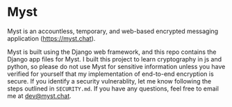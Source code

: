 # Myst
Myst is an accountless, temporary, and web-based encrypted messaging application (https://myst.chat).

Myst is built using the Django web framework, and this repo contains the Django app files for Myst. I 
built this project to learn cryptography in js and python, so please do not use Myst for sensitive 
information unless you have verified for yourself that my implementation of end-to-end encryption is 
secure. If you identify a security vulnerablity, let me know following the steps outlined in `SECURITY.md`.
If you have any questions, feel free to email me at dev@myst.chat.
